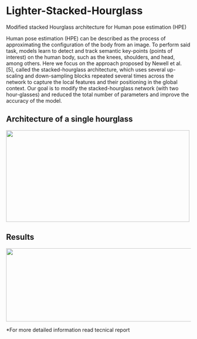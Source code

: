 # Lighter-Stacked-Hourglass
Modified stacked Hourglass architecture for Human pose estimation (HPE)


Human pose estimation (HPE) can be described as the process of approximating the configuration of the body from an image. To perform said task, models learn to detect and track semantic key-points (points of interest) on the human body, such as the knees, shoulders, and head, among others.
Here we focus on the approach proposed by Newell et al. [5], called the stacked-hourglass architecture, which uses several up-scaling and down-sampling blocks repeated
several times across the network to capture the local features and their positioning in the global context. Our goal is to modify the stacked-hourglass network (with two hour-glasses) and reduced the total number of parameters and improve the accuracy of the model.

## Architecture of a single hourglass
<img src="https://user-images.githubusercontent.com/99881055/166109645-586e3830-3ee8-4a40-8c4d-3d1a31c24755.png" data-canonical-src="https://gyazo.com/eb5c5741b6a9a16c692170a41a49c858.png" width="500" height="250" />

## Results

<img src="https://user-images.githubusercontent.com/99881055/166109933-d365040f-1795-4564-9e13-42a2c450b961.png" data-canonical-src="https://gyazo.com/eb5c5741b6a9a16c692170a41a49c858.png" width="550" height="200" />

*For more detailed information read tecnical report

